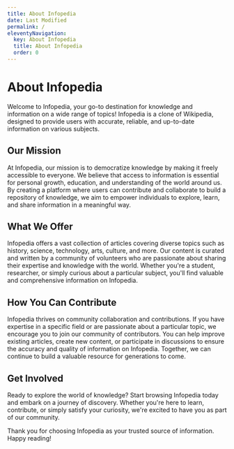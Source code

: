 ```yaml
---
title: About Infopedia
date: Last Modified 
permalink: /
eleventyNavigation:
  key: About Infopedia
  title: About Infopedia
  order: 0
---
```


# About Infopedia

Welcome to Infopedia, your go-to destination for knowledge and information on a wide range of topics! Infopedia is a clone of Wikipedia, designed to provide users with accurate, reliable, and up-to-date information on various subjects.

## Our Mission

At Infopedia, our mission is to democratize knowledge by making it freely accessible to everyone. We believe that access to information is essential for personal growth, education, and understanding of the world around us. By creating a platform where users can contribute and collaborate to build a repository of knowledge, we aim to empower individuals to explore, learn, and share information in a meaningful way.

## What We Offer

Infopedia offers a vast collection of articles covering diverse topics such as history, science, technology, arts, culture, and more. Our content is curated and written by a community of volunteers who are passionate about sharing their expertise and knowledge with the world. Whether you're a student, researcher, or simply curious about a particular subject, you'll find valuable and comprehensive information on Infopedia.

## How You Can Contribute

Infopedia thrives on community collaboration and contributions. If you have expertise in a specific field or are passionate about a particular topic, we encourage you to join our community of contributors. You can help improve existing articles, create new content, or participate in discussions to ensure the accuracy and quality of information on Infopedia. Together, we can continue to build a valuable resource for generations to come.

## Get Involved

Ready to explore the world of knowledge? Start browsing Infopedia today and embark on a journey of discovery. Whether you're here to learn, contribute, or simply satisfy your curiosity, we're excited to have you as part of our community.

Thank you for choosing Infopedia as your trusted source of information. Happy reading!

